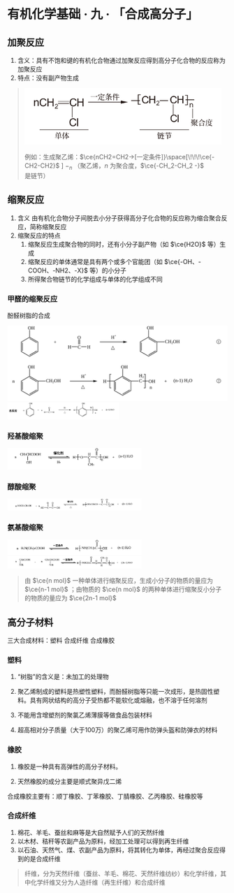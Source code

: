 # 有机化学基础 · 九 · 「合成高分子」

## 加聚反应

1. 含义：具有不饱和键的有机化合物通过加聚反应得到高分子化合物的反应称为加聚反应
2. 特点：没有副产物生成

> <img title="" src="images/4.6.png"  height="130" >
>
> 例如：生成聚乙烯：$\ce{nCH2=CH2->[一定条件]}\space[\!\!\!\ce{-CH2-CH2}$ $]\!\!\!-_n$ （聚乙烯，$n$ 为聚合度，$\ce{-CH_2-CH_2 -}$ 是链节）

## 缩聚反应

1. 含义
   由有机化合物分子间脱去小分子获得高分子化合物的反应称为缩合聚合反应，简称缩聚反应
2. 缩聚反应的特点
   1. 缩聚反应生成聚合物的同时，还有小分子副产物（如 $\ce{H2O}$ 等）生成
   2. 缩聚反应的单体通常是具有两个或多个官能团（如 $\ce{-OH、-COOH、-NH2、-X}$ 等）的小分子
   3. 所得聚合物链节的化学组成与单体的化学组成不同

### 甲醛的缩聚反应

酚醛树脂的合成

<img src="./images/5.36.svg" style="zoom: 75%;" />

<img src="./images/5.37.svg" style="zoom: 25%;" />

### 羟基酸缩聚

<img src="./images/K-1.3.svg" style="zoom: 30%;" />

### 醇酸缩聚

<img src="./images/K-1.4.svg" style="zoom: 30%;" />

### 氨基酸缩聚

<img src="./images/K-1.5.svg" style="zoom: 30%;" />

<img src="./images/K-1.6.svg" style="zoom: 30%;" />

> 由 $\ce{n mol}$ 一种单体进行缩聚反应，生成小分子的物质的量应为 $\ce{n-1 mol}$ ；由物质的 $\ce{n mol}$ 的两种单体进行缩聚反小分子的物质的量应为 $\ce{2n-1 mol}$ 


## 高分子材料

三大合成材料：塑料 合成纤维 合成橡胶

### 塑料

1. “树脂”的含义是：未加工的处理物

2. 聚乙烯制成的塑料是热塑性塑料，而酚醛树脂等只能一次成形，是热固性塑料。具有网状结构的高分子受热都不能软化或熔融，也不溶于任何溶剂

3. 不能用含增塑剂的聚氯乙烯薄膜等做食品包装材料

4. 超高相对分子质量（大于100万）的聚乙烯可用作防弹头盔和防弹衣的材料

### 橡胶

1. 橡胶是一种具有高弹性的高分子材料。

2. 天然橡胶的成分主要是顺式聚异戊二烯

合成橡胶主要有：顺丁橡胶、丁苯橡胶、丁腈橡胶、乙丙橡胶、硅橡胶等

### 合成纤维

1. 棉花、羊毛、蚕丝和麻等是大自然赋予人们的天然纤维
2. 以木材、秸秆等农副产品为原料，经加工处理可以得到再生纤维
3. 以石油、天然气、煤、农副产品为原料，将其转化为单体，再经过聚合反应得到的是合成纤维

> 纤维，分为天然纤维（蚕丝、羊毛、棉花、天然纤维纺纱）和化学纤维，其中化学纤维又分为人造纤维（再生纤维）和合成纤维
